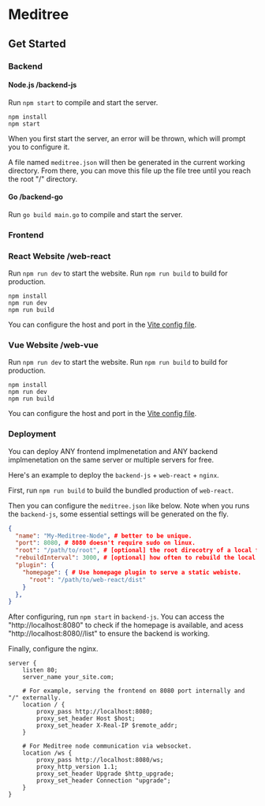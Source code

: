 # Meditree

## Get Started

### Backend

#### Node.js /backend-js

Run `npm start` to compile and start the server.

```shell
npm install
npm start
```

When you first start the server, an error will be thrown,
which will prompt you to configure it.

A file named `meditree.json` will then be generated in the current working directory.
From there, you can move this file up the file tree until you reach the root "/" directory.

#### Go /backend-go

Run `go build main.go` to compile and start the server.

### Frontend

### React Website /web-react

Run `npm run dev` to start the website.
Run `npm run build` to build for production.

```shell
npm install
npm run dev
npm run build
```

You can configure the host and port in the [Vite config file](/web-react/vite.config.js).

### Vue Website /web-vue

Run `npm run dev` to start the website.
Run `npm run build` to build for production.

```shell
npm install
npm run dev
npm run build
```

You can configure the host and port in the [Vite config file](/web-vue/vite.config.js).

### Deployment

You can deploy ANY frontend implmenetation and ANY backend implmenetation
on the same server or multiple servers for free.

Here's an example to deploy the `backend-js` + `web-react` + `nginx`.

First, run `npm run build` to build the bundled production of `web-react`.

Then you can configure the `meditree.json` like below.
Note when you runs the `backend-js`, some essential settings will be generated on the fly.

```json
{
  "name": "My-Meditree-Node", # better to be unique.
  "port": 8080, # 8080 doesn't require sudo on linux.
  "root": "/path/to/root", # [optional] the root direcotry of a local file tree.
  "rebuildInterval": 3000, # [optional] how often to rebuild the local file tree when watching changes.
  "plugin": {
    "homepage": { # Use homepage plugin to serve a static webiste.
      "root": "/path/to/web-react/dist"
    }
  },
}
```

After configuring, run `npm start` in `backend-js`.
You can access the "http://localhost:8080" to check if the homepage is available,
and acess "http://localhost:8080//list" to ensure the backend is working.

Finally, configure the nginx.

```nginx
server {
    listen 80;
    server_name your_site.com;

    # For example, serving the frontend on 8080 port internally and "/" externally.
    location / {
        proxy_pass http://localhost:8080;
        proxy_set_header Host $host;
        proxy_set_header X-Real-IP $remote_addr;
    }
    
    # For Meditree node communication via websocket.
    location /ws {
        proxy_pass http://localhost:8080/ws;
        proxy_http_version 1.1;
        proxy_set_header Upgrade $http_upgrade;
        proxy_set_header Connection "upgrade";
    }
}
```
